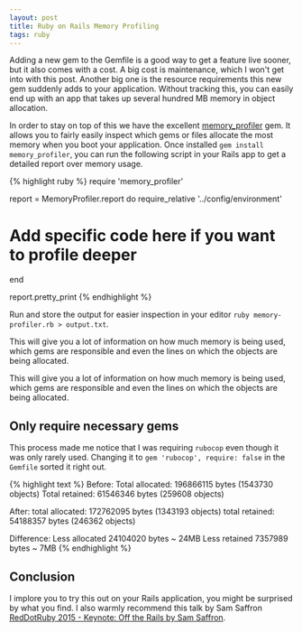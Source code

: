 ```yaml
---
layout: post
title: Ruby on Rails Memory Profiling
tags: ruby
---
```


Adding a new gem to the Gemfile is a good way to get a feature live sooner, but
it also comes with a cost. A big cost is maintenance, which I won't get into
with this post. Another big one is the resource requirements this new gem suddenly
adds to your application. Without tracking this, you can easily end up with an
app that takes up several hundred MB memory in object allocation.

In order to stay on top of this we have the excellent [memory_profiler](https://rubygems.org/gems/memory_profiler)
gem. It allows you to fairly easily inspect which gems or files allocate the
most memory when you boot your application. Once installed `gem install
memory_profiler`, you can run the following script in your Rails app to get a
detailed report over memory usage.

{% highlight ruby %}
require 'memory_profiler'

report = MemoryProfiler.report do
  require_relative '../config/environment'
  # Add specific code here if you want to profile deeper
end

report.pretty_print
{% endhighlight %}

Run and store the output for easier inspection in your editor
`ruby memory-profiler.rb > output.txt`.

This will give you a lot of information on how much memory is being used, which
gems are responsible and even the lines on which the objects are being
allocated.


This will give you a lot of information on how much memory is being used, which
gems are responsible and even the lines on which the objects are being
allocated.

## Only require necessary gems

This process made me notice that I was requiring `rubocop` even though it was
only rarely used. Changing it to `gem 'rubocop', require: false` in the `Gemfile`
sorted it right out.

{% highlight text %}
Before:
Total allocated: 196866115 bytes (1543730 objects)
Total retained:  61546346 bytes (259608 objects)

After:
total allocated: 172762095 bytes (1343193 objects)
total retained:  54188357 bytes (246362 objects)

Difference:
Less allocated 24104020 bytes ~ 24MB
Less retained 7357989 bytes ~ 7MB
{% endhighlight %}

## Conclusion

I implore you to try this out on your Rails application, you might be surprised by
what you find. I also warmly recommend this talk by Sam Saffron
[RedDotRuby 2015 - Keynote: Off the Rails by Sam Saffron](https://www.youtube.com/watch?v=aP5NNkzb4og).
